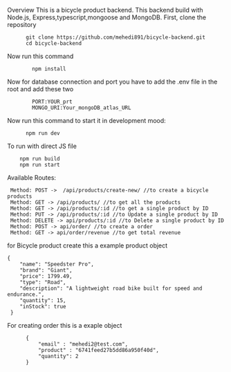 Overview
This is a bicycle product backend. This backend build with Node.js, Express,typescript,mongoose and MongoDB.
First, clone the repository

          git clone https://github.com/mehedi891/bicycle-backend.git
          cd bicycle-backend
          
      
Now run this command

            npm install

            
Now for database connection and port you have to add the .env file in the root and add these two

            PORT:YOUR_prt
            MONGO_URI:Your_mongoDB_atlas_URL

            
Now run this command to start it in development mood:

          npm run dev

          
To run with direct JS file

        npm run build
        npm run start

        
Available Routes: 

     Method: POST ->  /api/products/create-new/ //to create a bicycle products
     Method: GET -> /api/products/ //to get all the products
     Method: GET -> /api/products/:id //to get a single product by ID
     Method: PUT -> /api/products/:id //to Update a single product by ID
     Method: DELETE -> api/products/:id //to Delete a single product by ID
     Method: POST -> api/order/ //to create a order
     Method: GET -> api/order/revenue //to get total revenue

     
for Bicycle product create this a example product object 

    {
        "name": "Speedster Pro",
        "brand": "Giant",
        "price": 1799.49,
        "type": "Road",
        "description": "A lightweight road bike built for speed and endurance.",
        "quantity": 15,
        "inStock": true
     }

     
  For creating order this is a exaple object 
  
          {
              "email" : "mehedi2@test.com",
              "product" : "6741feed27b5dd86a950f40d",
              "quantity": 2
          }